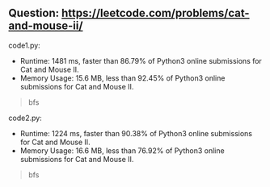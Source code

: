 ## Question: https://leetcode.com/problems/cat-and-mouse-ii/

code1.py:
* Runtime: 1481 ms, faster than 86.79% of Python3 online submissions for Cat and Mouse II.
* Memory Usage: 15.6 MB, less than 92.45% of Python3 online submissions for Cat and Mouse II.
> bfs

code2.py:
* Runtime: 1224 ms, faster than 90.38% of Python3 online submissions for Cat and Mouse II.
* Memory Usage: 16.6 MB, less than 76.92% of Python3 online submissions for Cat and Mouse II.
> bfs